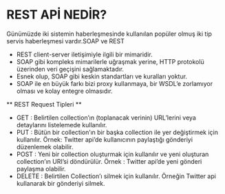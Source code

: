 
# REST APİ NEDİR? 

Günümüzde iki sistemin haberleşmesinde kullanılan popüler olmuş iki tip servis haberleşmesi vardır.SOAP ve REST

- REST client-server iletişimiyle ilgili bir mimaridir. 
- SOAP gibi kompleks mimarilerle uğraşmak yerine, HTTP protokolü üzerinden veri geçişini sağlamaktadır.
- Esnek olup, SOAP gibi keskin standartları ve kuralları yoktur.
- SOAP ile en büyük farkı bizi proxy kullanmaya, bir WSDL’e  zorlamıyor olması ve kolay entegre olmasıdır.

** REST Request Tipleri **

- GET :  Belirtilen collection’ın (toplanacak verinin) URL’lerini veya detaylarını listelemede kullanılır.
- PUT : Bütün bir collection’ın bir başka collection ile yer değiştirmek için kullanılır. 
       Örnek: Twitter api’de kullanıcının paylaştığı gönderiyi düzenlemek olabilir.
- POST : Yeni bir collection oluşturmak için kullanılır ve yeni oluşturan collection’ın URI’si döndürülür. 
        Örnek : Twitter api’de yeni gönderi paylaşma olabilir.
- DELETE : Belirtilen Collection’ı silmek için kullanılır. Örneğin Twitter api kullanarak bir gönderiyi silmek.
